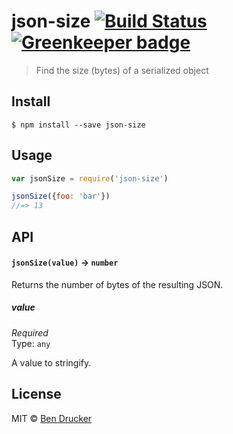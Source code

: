 # json-size [![Build Status](https://travis-ci.org/bendrucker/json-size.svg?branch=master)](https://travis-ci.org/bendrucker/json-size) [![Greenkeeper badge](https://badges.greenkeeper.io/bendrucker/json-size.svg)](https://greenkeeper.io/)

> Find the size (bytes) of a serialized object


## Install

```
$ npm install --save json-size
```


## Usage

```js
var jsonSize = require('json-size')

jsonSize({foo: 'bar'})
//=> 13
```

## API

#### `jsonSize(value)` -> `number`

Returns the number of bytes of the resulting JSON.

##### value

*Required*  
Type: `any`

A value to stringify.


## License

MIT © [Ben Drucker](http://bendrucker.me)
